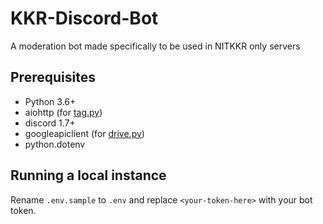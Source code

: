 # KKR-Discord-Bot
A moderation bot made specifically to be used in NITKKR only servers

## Prerequisites
- Python 3.6+
- aiohttp (for [tag.py](https://github.com/GetPsyched/Project-Hyperlink/blob/main/cogs/tag.py))
- discord 1.7+
- googleapiclient (for [drive.py](https://github.com/GetPsyched/Project-Hyperlink/blob/main/cogs/drive.py))
- python.dotenv

## Running a local instance

Rename `.env.sample` to `.env` and replace `<your-token-here>` with your bot token.
